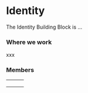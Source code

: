 # Identity

The Identity Building Block is ...

### Where we work

xxx

### Members

|   |   |   |
| - | - | - |
|   |   |   |
|   |   |   |
|   |   |   |

